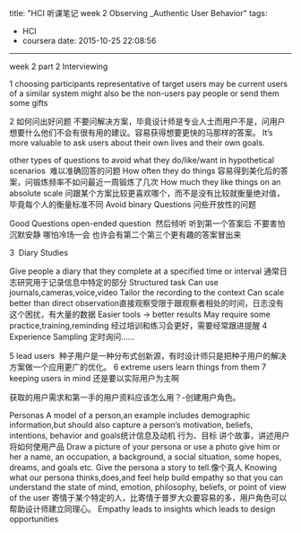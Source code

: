 title: "HCI 听课笔记 week 2 Observing \_Authentic User Behavior"
tags:
  - HCI
  - coursera
date: 2015-10-25 22:08:56
---

week 2 part 2 Interviewing

1 choosing participants
representative of target users
may be current users of a similar system
might also be the non-users
pay people or send them some gifts

2 如何问出好问题
不要问解决方案，毕竟设计师是专业人士而用户不是，问用户想要什么他们不会有很有用的建议。容易获得想要更快的马那样的答案。
It’s more valuable to ask users about their own lives and their own goals.

other types of questions to avoid
what they do/like/want in hypothetical scenarios  难以准确回答的问题
How often they do things 容易得到美化后的答案，问锻炼频率不如问最近一周锻炼了几次
How much they like things on an absolute scale 问跟某个方案比较更喜欢哪个，而不是没有比较就衡量绝对值，毕竟每个人的衡量标准不同
Avoid binary Questions 问些开放性的问题

Good Questions
 open-ended question  然后倾听 听到第一个答案后 不要害怕沉默安静 哪怕冷场一会 也许会有第二个第三个更有趣的答案冒出来 

3  Diary Studies

Give people a diary that they complete at a specified time or interval 通常日志研究用于记录信息中特定的部分
Structured task
Can use journals,cameras,voice,video
Tailor the recording to the context
Can scale better than direct observation直接观察受限于跟观察者相处的时间，日志没有这个困扰，有大量的数据
Easier tools -&gt; better results
May require some practice,training,reminding 经过培训和练习会更好，需要经常跟进提醒
4 Experience Sampling 定时询问……

5 lead users  种子用户是一种分布式创新源，有时设计师只是把种子用户的解决方案做一个应用更广的优化。
6 extreme users
learn things from them
7 keeping users in mind 还是要以实际用户为主啊

获取的用户需求和第一手的用户资料应该怎么用？-创建用户角色。

Personas 
A model of a person,an example
includes demographic information,but should also capture a person&rsquo;s motivation, beliefs, intentions, behavior and goals统计信息及动机 行为、目标 讲个故事，讲述用户将如何使用产品
Draw a picture of your persona or use a photo 
give him or her a name, an occupation, a background, a social situation, some hopes, dreams, and goals etc. Give the persona a story to tell.像个真人
Knowing what our persona thinks,does,and feel help build empathy
so that you can understand the state of mind, emotion, philosophy, beliefs, or point of view of the user 寄情于某个特定的人，比寄情于普罗大众要容易的多，用户角色可以帮助设计师建立同理心。
Empathy leads to insights which leads to design opportunities